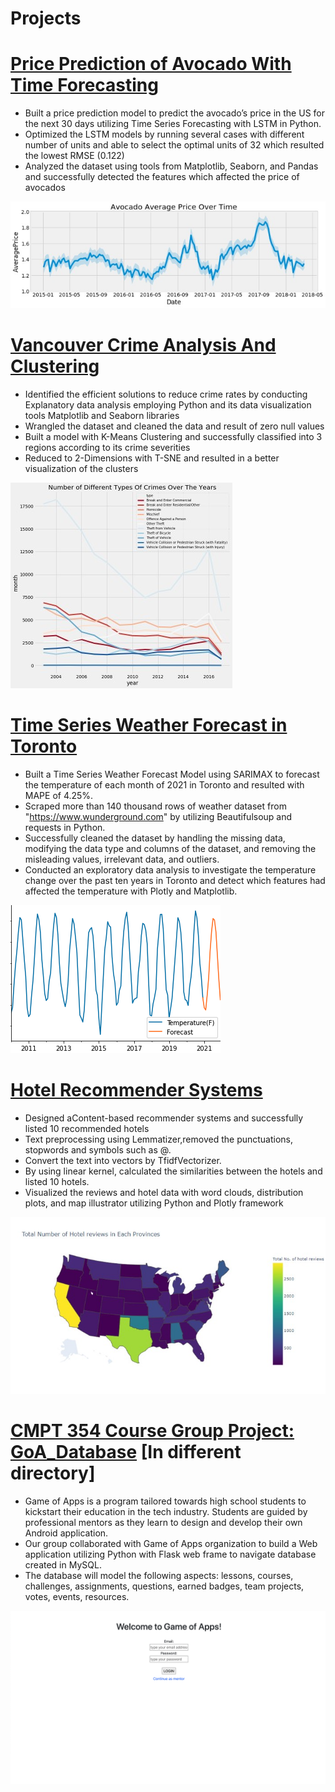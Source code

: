 # Projects

# [Price Prediction of Avocado With Time Forecasting](https://github.com/daewoong1252/Projects/tree/master/Avocado%20Price%20Predictions(2015~2018))
* Built a price prediction model to predict the avocado’s price in the US for the next 30 days utilizing Time Series Forecasting with LSTM in Python.
* Optimized the LSTM models by running several cases with different number of units and able to select the optimal units of 32 which resulted the lowest RMSE (0.122)
* Analyzed the dataset using tools from Matplotlib, Seaborn, and Pandas and successfully detected the features which affected the price of avocados

![](/images/avocado_avg_price.jpg)


# [Vancouver Crime Analysis And Clustering](https://github.com/daewoong1252/Projects/tree/master/Vancouver%20Crime)
* Identified the efficient solutions to reduce crime rates by conducting Explanatory data analysis employing Python and its data visualization tools Matplotlib and Seaborn libraries
* Wrangled the dataset and cleaned the data and result of zero null values
* Built a model with K-Means Clustering and successfully classified into 3 regions according to its crime
severities
* Reduced to 2-Dimensions with T-SNE and resulted in a better visualization of the clusters

![](/images/Vancouver_Crime.jpg)


# [Time Series Weather Forecast in Toronto](https://github.com/adwjsnpl1252/DaewoongJun_Portfolio/tree/master/Weather%20Temperature%20Prediction)
* Built a Time Series Weather Forecast Model using SARIMAX to forecast the temperature of each month of 2021 in Toronto and resulted with MAPE of 4.25%.
* Scraped more than 140 thousand rows of weather dataset from "https://www.wunderground.com" by utilizing Beautifulsoup and requests in Python.
* Successfully cleaned the dataset by handling the missing data, modifying the data type and columns of the dataset, and removing the misleading values, irrelevant data, and outliers.
* Conducted an exploratory data analysis to investigate the temperature change over the past ten years in Toronto and detect which features had affected the temperature with Plotly and Matplotlib.

![](/images/SARIMAX_Forecast.png)


# [Hotel Recommender Systems](https://github.com/daewoong1252/Projects/tree/master/Hotel%20Recommender%20System)
* Designed aContent-based recommender systems and successfully listed 10 recommended hotels
* Text preprocessing using Lemmatizer,removed the punctuations, stopwords and symbols such as @.
* Convert the text into vectors by TfidfVectorizer.
* By using linear kernel, calculated the similarities between the hotels and listed 10 hotels.
* Visualized the reviews and hotel data with word clouds, distribution plots, and map illustrator utilizing Python and Plotly framework

![](/images/hotel_us.jpg)


# [CMPT 354 Course Group Project: GoA_Database](https://github.com/adwjsnpl1252/GoA_database) [In different directory]
* Game of Apps is a program tailored towards high school students to kickstart their education in the tech industry. Students are guided by professional mentors as they learn to design and develop their own Android application.
* Our group collaborated with Game of Apps organization to build a Web application utilizing Python with Flask web frame to navigate database created in MySQL.
* The database will model the following aspects: lessons, courses, challenges, assignments, questions, earned badges, team projects, votes, events, resources.

![](/images/LogIn.png)


